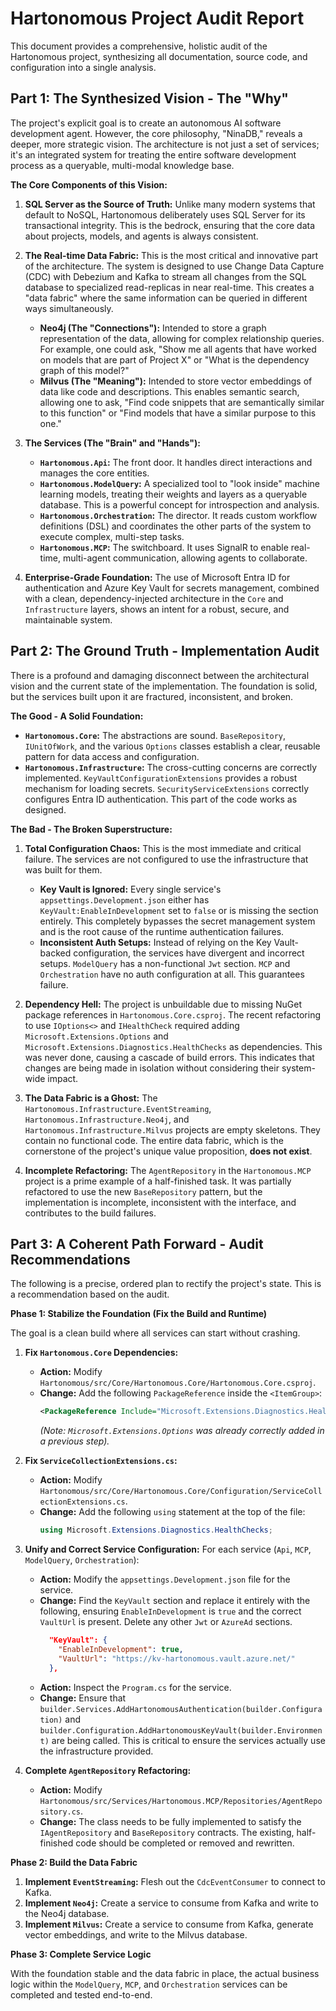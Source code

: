 # Hartonomous Project Audit Report

This document provides a comprehensive, holistic audit of the Hartonomous project, synthesizing all documentation, source code, and configuration into a single analysis.

## Part 1: The Synthesized Vision - The "Why"

The project's explicit goal is to create an autonomous AI software development agent. However, the core philosophy, "NinaDB," reveals a deeper, more strategic vision. The architecture is not just a set of services; it's an integrated system for treating the entire software development process as a queryable, multi-modal knowledge base.

**The Core Components of this Vision:**

1.  **SQL Server as the Source of Truth:** Unlike many modern systems that default to NoSQL, Hartonomous deliberately uses SQL Server for its transactional integrity. This is the bedrock, ensuring that the core data about projects, models, and agents is always consistent.

2.  **The Real-time Data Fabric:** This is the most critical and innovative part of the architecture. The system is designed to use Change Data Capture (CDC) with Debezium and Kafka to stream all changes from the SQL database to specialized read-replicas in near real-time. This creates a "data fabric" where the same information can be queried in different ways simultaneously.
    *   **Neo4j (The "Connections"):** Intended to store a graph representation of the data, allowing for complex relationship queries. For example, one could ask, "Show me all agents that have worked on models that are part of Project X" or "What is the dependency graph of this model?"
    *   **Milvus (The "Meaning"):** Intended to store vector embeddings of data like code and descriptions. This enables semantic search, allowing one to ask, "Find code snippets that are semantically similar to this function" or "Find models that have a similar purpose to this one."

3.  **The Services (The "Brain" and "Hands"):**
    *   **`Hartonomous.Api`:** The front door. It handles direct interactions and manages the core entities.
    *   **`Hartonomous.ModelQuery`:** A specialized tool to "look inside" machine learning models, treating their weights and layers as a queryable database. This is a powerful concept for introspection and analysis.
    *   **`Hartonomous.Orchestration`:** The director. It reads custom workflow definitions (DSL) and coordinates the other parts of the system to execute complex, multi-step tasks.
    *   **`Hartonomous.MCP`:** The switchboard. It uses SignalR to enable real-time, multi-agent communication, allowing agents to collaborate.

4.  **Enterprise-Grade Foundation:** The use of Microsoft Entra ID for authentication and Azure Key Vault for secrets management, combined with a clean, dependency-injected architecture in the `Core` and `Infrastructure` layers, shows an intent for a robust, secure, and maintainable system.

## Part 2: The Ground Truth - Implementation Audit

There is a profound and damaging disconnect between the architectural vision and the current state of the implementation. The foundation is solid, but the services built upon it are fractured, inconsistent, and broken.

**The Good - A Solid Foundation:**

*   **`Hartonomous.Core`:** The abstractions are sound. `BaseRepository`, `IUnitOfWork`, and the various `Options` classes establish a clear, reusable pattern for data access and configuration.
*   **`Hartonomous.Infrastructure`:** The cross-cutting concerns are correctly implemented. `KeyVaultConfigurationExtensions` provides a robust mechanism for loading secrets. `SecurityServiceExtensions` correctly configures Entra ID authentication. This part of the code works as designed.

**The Bad - The Broken Superstructure:**

1.  **Total Configuration Chaos:** This is the most immediate and critical failure. The services are not configured to use the infrastructure that was built for them.
    *   **Key Vault is Ignored:** Every single service's `appsettings.Development.json` either has `KeyVault:EnableInDevelopment` set to `false` or is missing the section entirely. This completely bypasses the secret management system and is the root cause of the runtime authentication failures.
    *   **Inconsistent Auth Setups:** Instead of relying on the Key Vault-backed configuration, the services have divergent and incorrect setups. `ModelQuery` has a non-functional `Jwt` section. `MCP` and `Orchestration` have no auth configuration at all. This guarantees failure.

2.  **Dependency Hell:** The project is unbuildable due to missing NuGet package references in `Hartonomous.Core.csproj`. The recent refactoring to use `IOptions<>` and `IHealthCheck` required adding `Microsoft.Extensions.Options` and `Microsoft.Extensions.Diagnostics.HealthChecks` as dependencies. This was never done, causing a cascade of build errors. This indicates that changes are being made in isolation without considering their system-wide impact.

3.  **The Data Fabric is a Ghost:** The `Hartonomous.Infrastructure.EventStreaming`, `Hartonomous.Infrastructure.Neo4j`, and `Hartonomous.Infrastructure.Milvus` projects are empty skeletons. They contain no functional code. The entire data fabric, which is the cornerstone of the project's unique value proposition, **does not exist**.

4.  **Incomplete Refactoring:** The `AgentRepository` in the `Hartonomous.MCP` project is a prime example of a half-finished task. It was partially refactored to use the new `BaseRepository` pattern, but the implementation is incomplete, inconsistent with the interface, and contributes to the build failures.

## Part 3: A Coherent Path Forward - Audit Recommendations

The following is a precise, ordered plan to rectify the project's state. This is a recommendation based on the audit.

**Phase 1: Stabilize the Foundation (Fix the Build and Runtime)**

The goal is a clean build where all services can start without crashing.

1.  **Fix `Hartonomous.Core` Dependencies:**
    *   **Action:** Modify `Hartonomous/src/Core/Hartonomous.Core/Hartonomous.Core.csproj`.
    *   **Change:** Add the following `PackageReference` inside the `<ItemGroup>`:
        ```xml
        <PackageReference Include="Microsoft.Extensions.Diagnostics.HealthChecks" Version="9.0.9" />
        ```
        *(Note: `Microsoft.Extensions.Options` was already correctly added in a previous step).*

2.  **Fix `ServiceCollectionExtensions.cs`:**
    *   **Action:** Modify `Hartonomous/src/Core/Hartonomous.Core/Configuration/ServiceCollectionExtensions.cs`.
    *   **Change:** Add the following `using` statement at the top of the file:
        ```csharp
        using Microsoft.Extensions.Diagnostics.HealthChecks;
        ```

3.  **Unify and Correct Service Configuration:** For each service (`Api`, `MCP`, `ModelQuery`, `Orchestration`):
    *   **Action:** Modify the `appsettings.Development.json` file for the service.
    *   **Change:** Find the `KeyVault` section and replace it entirely with the following, ensuring `EnableInDevelopment` is `true` and the correct `VaultUrl` is present. Delete any other `Jwt` or `AzureAd` sections.
        ```json
          "KeyVault": {
            "EnableInDevelopment": true,
            "VaultUrl": "https://kv-hartonomous.vault.azure.net/"
          },
        ```
    *   **Action:** Inspect the `Program.cs` for the service.
    *   **Change:** Ensure that `builder.Services.AddHartonomousAuthentication(builder.Configuration)` and `builder.Configuration.AddHartonomousKeyVault(builder.Environment)` are being called. This is critical to ensure the services actually use the infrastructure provided.

4.  **Complete `AgentRepository` Refactoring:**
    *   **Action:** Modify `Hartonomous/src/Services/Hartonomous.MCP/Repositories/AgentRepository.cs`.
    *   **Change:** The class needs to be fully implemented to satisfy the `IAgentRepository` and `BaseRepository` contracts. The existing, half-finished code should be completed or removed and rewritten.

**Phase 2: Build the Data Fabric**

1.  **Implement `EventStreaming`:** Flesh out the `CdcEventConsumer` to connect to Kafka.
2.  **Implement `Neo4j`:** Create a service to consume from Kafka and write to the Neo4j database.
3.  **Implement `Milvus`:** Create a service to consume from Kafka, generate vector embeddings, and write to the Milvus database.

**Phase 3: Complete Service Logic**

With the foundation stable and the data fabric in place, the actual business logic within the `ModelQuery`, `MCP`, and `Orchestration` services can be completed and tested end-to-end.
